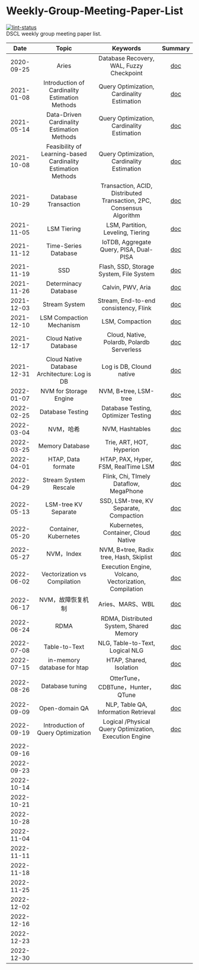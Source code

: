 # Weekly-Group-Meeting-Paper-List
[![lint-status](https://github.com/CDDSCLab/Weekly-Group-Meeting-Paper-List/workflows/Lint%20Code%20Base/badge.svg)](https://github.com/CDDSCLab/Weekly-Group-Meeting-Paper-List/actions) \
DSCL weekly group meeting paper list.

|    Date    |                            Topic                             |                               Keywords                               |                                   Summary                                   |
| :--------: | :----------------------------------------------------------: | :------------------------------------------------------------------: | :-------------------------------------------------------------------------: |
| 2020-09-25 |                            Aries                             |               Database Recovery, WAL, Fuzzy Checkpoint               |                [doc](./meeting-summary/2020-09-25-Aries.md)                 |
| 2021-01-08 |        Introduction of Cardinality Estimation Methods        |              Query Optimization, Cardinality Estimation              |        [doc](./meeting-summary/2021-01-08-基数估计的相关方法介绍.md)        |
| 2021-05-14 |          Data-Driven Cardinality Estimation Methods          |              Query Optimization, Cardinality Estimation              |    [doc](./meeting-summary/2021-05-14-基于数据概率分布的基数估计方法.md)    |
| 2021-10-08 | Feasibility of Learning-based Cardinality Estimation Methods |              Query Optimization, Cardinality Estimation              |  [doc](./meeting-summary/2021-10-08-基于学习的基数估计方法的可用性分析.md)  |
| 2021-10-29 |                     Database Transaction                     | Transaction, ACID, Distributed Transaction, 2PC, Consensus Algorithm |              [doc](./meeting-summary/2021-10-29-数据库事务.md)              |
| 2021-11-05 |                         LSM Tiering                          |                  LSM, Partition, Leveling, Tiering                   |      [doc](./meeting-summary/2021-11-05-基于LSM的KV存储写放大优化.md)       |
| 2021-11-12 |                     Time-Series Database                     |               IoTDB, Aggregate Query, PISA, Dual-PISA                |        [doc](./meeting-summary/2021-11-12-Apache-IoTDB时序数据库.md)        |
| 2021-11-19 |                             SSD                              |               Flash, SSD, Storage System, File System                |          [doc](./meeting-summary/2021-11-19-基于SSD的存储系统.md)           |
| 2021-11-26 |                     Determinacy Database                     |                          Calvin, PWV, Aria                           |             [doc](./meeting-summary/2021-11-26-确定性数据库.md)             |
| 2021-12-03 |                        Stream System                         |                Stream, End-to-end consistency, Flink                 |        [doc](./meeting-summary/2021-12-03-流计算端到端一致性概述.md)        |
| 2021-12-10 |                   LSM Compaction Mechanism                   |                           LSM, Compaction                            |         [doc](./meeting-summary/2021-12-10-LSM-Compaction-设计.md)          |
| 2021-12-17 |                    Cloud Native Database                     |              Cloud, Native, Polardb, Polardb Serverless              |         [doc](./meeting-summary/2021-12-17-云原生数据库polardb.md)          |
| 2021-12-31 |        Cloud Native Database Architecture: Log is DB         |                       Log is DB, Clound native                       |      [doc](./meeting-summary/2021-12-31-云原生数据库架构-Log-is-DB.md)      |
| 2022-01-07 |                    NVM for Storage Engine                    |                        NVM, B+tree, LSM-tree                         |      [doc](./meeting-summary/2022-1-7-基于NVM的数据库存储引擎优化.md)       |
| 2022-02-25 |                       Database Testing                       |                 Database Testing, Optimizer Testing                  |        [doc](./meeting-summary/2022-02-25-数据库系统测试方法介绍.md)        |
| 2022-03-04 |                          NVM，哈希                           |                           NVM, Hashtables                            |   [doc](./meeting-summary/2022-03-04-面向NVM的数据库哈希索引优化研究.md)    |
| 2022-03-25 |                       Memory Database                        |                       Trie, ART, HOT, Hyperion                       |       [doc](./meeting-summary/2022-03-25-内存数据库简述及索引优化.md)       |
| 2022-04-01 |                      HTAP, Data formate                      |                 HTAP, PAX, Hyper, FSM, RealTime LSM                  |          [doc](./meeting-summary/2022-04-01-HTAP概述及存储格式.md)          |
| 2022-04-29 |                    Stream System Rescale                     |                Flink, Chi, TImely Dataflow, MegaPhone                |        [doc](./meeting-summary/2022-04-29-流计算引擎弹性扩展综述.md)        |
| 2022-05-13 |                     LSM-tree KV Separate                     |                SSD, LSM-tree, KV Separate, Compaction                |      [doc](./meeting-summary/2022-05-13-基于SSD的LSM-tree键值分离.md)       |
| 2022-05-20 |                    Container, Kubernetes                     |                 Kubernetes, Container, Cloud Native                  | [doc](./meeting-summary/2022-05-20-云原生基础架构—Container、Kubernetes.md) |
| 2022-05-27 |                          NVM，Index                          |               NVM, B+tree, Radix tree, Hash, Skiplist                |           [doc](./meeting-summary/2022-05-27-NVM与数据库索引.md)            |
| 2022-06-02 |                 Vectorization vs Compilation                 |        Execution Engine, Volcano, Vectorization, Compilation         |     [doc](./meeting-summary/2022-06-02-Vectorization-vs-Compilation.md)     |
| 2022-06-17 |                      NVM，故障恢复机制                       |                           Aries、MARS、WBL                           |     [doc](./meeting-summary/2022-06-17-面向NVM的数据库故障恢复机制.md)      |
| 2022-06-24 |                             RDMA                             |               RDMA, Distributed System, Shared Memory                |     [doc](./meeting-summary/2022-06-24-基于RDMA的分布式系统研究介绍.md)     |
| 2022-07-08 |                        Table-to-Text                         |                   NLG, Table-to-Text, Logical NLG                    |             [doc](./meeting-summary/2022-07-08-表格生成文本.md)             |
| 2022-07-15 |                 in-memory database for htap                  |                       HTAP, Shared, Isolation                        |         [doc](./meeting-summary/2022-07-15-面向HTAP的内存数据库.md)         |
| 2022-08-26 |                       Database tuning                        |                  OtterTune，CDBTune，Hunter，QTune                   |           [doc](./meeting-summary/2022-08-26-数据库之智能调参.md)           |
| 2022-09-09 |                        Open-domain QA                        |                 NLP, Table QA, Information Retrieval                 |            [doc](./meeting-summary/2022-09-09-表格开领域问答.md)            |
| 2022-09-19 |             Introduction of Query Optimization               |        Logical /Physical Query Optimization, Execution Engine        |            [doc](./meeting-summary/2022-09-19-查询优化概述.md)            |
| 2022-09-16 |                                                              |                                                              |                                                              |
| 2022-09-23 |                                                              |                                                              |                                                              |
| 2022-10-14 |                                                              |                                                              |                                                              |
| 2022-10-21 |                                                              |                                                              |                                                              |
| 2022-10-28 |                                                              |                                                              |                                                              |
| 2022-11-04 |                                                              |                                                              |                                                              |
| 2022-11-11 |                                                              |                                                              |                                                              |
| 2022-11-18 |                                                              |                                                              |                                                              |
| 2022-11-25 |                                                              |                                                              |                                                              |
| 2022-12-02 |                                                              |                                                              |                                                              |
| 2022-12-16 |                                                              |                                                              |                                                              |
| 2022-12-23 |                                                              |                                                              |                                                              |
| 2022-12-30 |                                                              |                                                              |                                                              |
